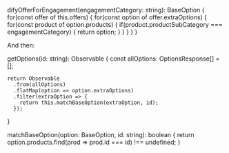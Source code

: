 
difyOfferForEngagement(engagementCategory: string): BaseOption {
    for(const offer of this.offers) {
      for(const option of offer.extraOptions) {
        for(const product of option.products) {
          if(product.productSubCategory === engagementCategory) {
            return option;
          }
        }
      }
    }
  }

And then:

getOptions(id: string): Observable<BaseOption> {
    const allOptions: OptionsResponse[] = [];

    return Observable
      .from(allOptions)
      .flatMap(option => option.extraOptions)
      .filter(extraOption => {
        return this.matchBaseOption(extraOption, id);
      });
  }

  matchBaseOption(option: BaseOption, id: string): boolean {
    return option.products.find(prod => prod.id === id) !== undefined;
  }

